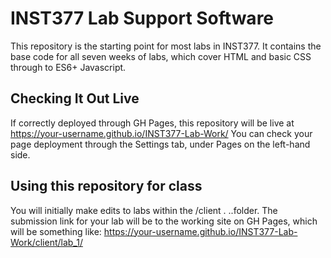 # INST377 Lab Support Software

This repository is the starting point for most labs in INST377.
It contains the base code for all seven weeks of labs, which cover HTML and basic CSS through to ES6+ Javascript.

## Checking It Out Live
If correctly deployed through GH Pages, this repository will be live at https://your-username.github.io/INST377-Lab-Work/
You can check your page deployment through the Settings tab, under Pages on the left-hand side.

## Using this repository for class
You will initially make edits to labs within the /client . ..folder. The submission link for your lab will be to the working site on GH Pages, which will be something like:
https://your-username.github.io/INST377-Lab-Work/client/lab_1/